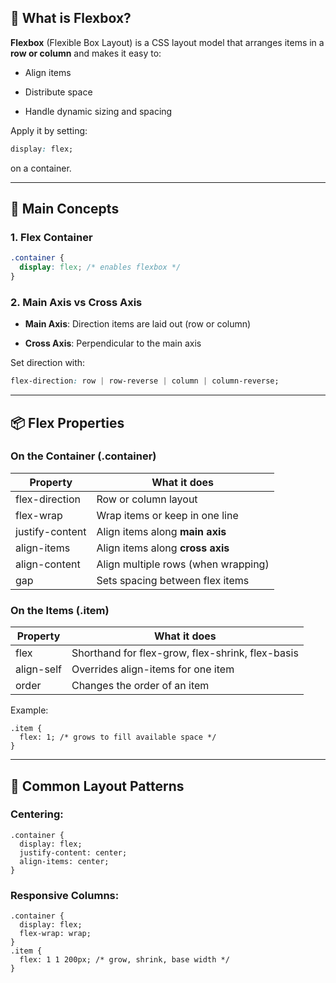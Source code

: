 ## **🧱 What is Flexbox?**

  

**Flexbox** (Flexible Box Layout) is a CSS layout model that arranges items in a **row or column** and makes it easy to:

- Align items
    
- Distribute space
    
- Handle dynamic sizing and spacing
    

  

Apply it by setting:

```css
display: flex;
```

on a container.

---

## **🔑 Main Concepts**

  

### **1. Flex Container**

```css
.container {
  display: flex; /* enables flexbox */
}
```

### **2. Main Axis vs Cross Axis**

- **Main Axis**: Direction items are laid out (row or column)
    
- **Cross Axis**: Perpendicular to the main axis
    

  

Set direction with:

```css 
flex-direction: row | row-reverse | column | column-reverse;
```

  

---

## **📦 Flex Properties**

  

### **On the Container (.container)**

|**Property**|**What it does**|
|---|---|
|flex-direction|Row or column layout|
|flex-wrap|Wrap items or keep in one line|
|justify-content|Align items along **main axis**|
|align-items|Align items along **cross axis**|
|align-content|Align multiple rows (when wrapping)|
|gap|Sets spacing between flex items|


### **On the Items (.item)**


|**Property**|**What it does**|
|---|---|
|flex|Shorthand for flex-grow, flex-shrink, flex-basis|
|align-self|Overrides align-items for one item|
|order|Changes the order of an item|

Example:

```
.item {
  flex: 1; /* grows to fill available space */
}
```

  

---

## **🎨 Common Layout Patterns**

  

### **Centering:**

```
.container {
  display: flex;
  justify-content: center;
  align-items: center;
}
```

### **Responsive Columns:**

```
.container {
  display: flex;
  flex-wrap: wrap;
}
.item {
  flex: 1 1 200px; /* grow, shrink, base width */
}
```